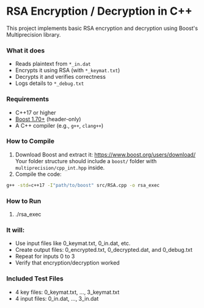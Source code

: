 # RSA Encryption / Decryption in C++

This project implements basic RSA encryption and decryption using Boost's Multiprecision library.

### What it does

- Reads plaintext from `*_in.dat`
- Encrypts it using RSA (with `*_keymat.txt`)
- Decrypts it and verifies correctness
- Logs details to `*_debug.txt`

### Requirements

- C++17 or higher
- [Boost 1.70+](https://www.boost.org/) (header-only)
- A C++ compiler (e.g., `g++`, `clang++`)

### How to Compile

1. Download Boost and extract it: https://www.boost.org/users/download/
Your folder structure should include a `boost/` folder with `multiprecision/cpp_int.hpp` inside.
2. Compile the code:
```bash
g++ -std=c++17 -I"path/to/boost" src/RSA.cpp -o rsa_exec
```

### How to Run

1. ./rsa_exec

### It will:
- Use input files like 0_keymat.txt, 0_in.dat, etc.
- Create output files: 0_encrypted.txt, 0_decrypted.dat, and 0_debug.txt
- Repeat for inputs 0 to 3
- Verify that encryption/decryption worked

### Included Test Files

- 4 key files: 0_keymat.txt, ..., 3_keymat.txt
- 4 input files: 0_in.dat, ..., 3_in.dat
